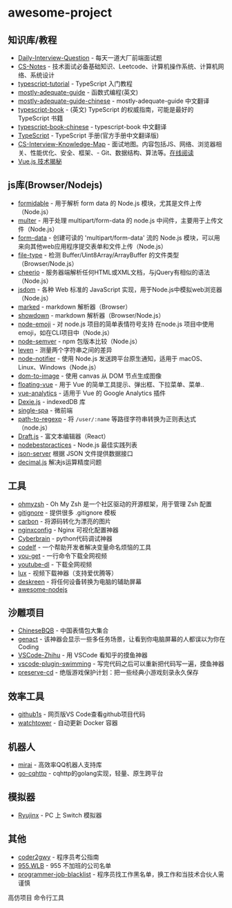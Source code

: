 # awesome-project

## 知识库/教程

- [Daily-Interview-Question](https://github.com/Advanced-Frontend/Daily-Interview-Question) - 每天一道大厂前端面试题
- [CS-Notes](https://github.com/CyC2018/CS-Notes) - 技术面试必备基础知识、Leetcode、计算机操作系统、计算机网络、系统设计
- [typescript-tutorial](https://github.com/xcatliu/typescript-tutorial) - TypeScript 入门教程
- [mostly-adequate-guide](https://github.com/MostlyAdequate/mostly-adequate-guide) - 函数式编程(英文)
- [mostly-adequate-guide-chinese](https://llh911001.gitbooks.io/mostly-adequate-guide-chinese/content/) - mostly-adequate-guide 中文翻译
- [typescript-book](https://github.com/basarat/typescript-book) - (英文) TypeScript 的权威指南，可能是最好的 TypeScript 书籍
- [typescript-book-chinese](https://github.com/jkchao/typescript-book-chinese) - typescript-book 中文翻译
- [TypeScript](https://github.com/zhongsp/TypeScript) - TypeScript 手册(官方手册中文翻译版)
- [CS-Interview-Knowledge-Map](https://github.com/InterviewMap/CS-Interview-Knowledge-Map) - 面试地图。内容包括JS、网络、浏览器相关、性能优化、安全、框架、- Git、数据结构、算法等。[在线阅读](https://yuchengkai.cn/docs/frontend/)
- [Vue.js 技术揭秘](https://ustbhuangyi.github.io/vue-analysis/)

## js库(Browser/Nodejs)
- [formidable](https://github.com/node-formidable/formidable) - 用于解析 form data 的 Node.js 模块，尤其是文件上传（Node.js）
- [multer](https://www.npmjs.com/package/multer) - 用于处理 multipart/form-data 的 node.js 中间件，主要用于上传文件（Node.js）
- [form-data](https://github.com/form-data/form-data) - 创建可读的 'multipart/form-data' 流的 Node.js 模块，可以用来向其他web应用程序提交表单和文件上传（Node.js）
- [file-type](https://github.com/sindresorhus/file-type) - 检测 Buffer/Uint8Array/ArrayBuffer 的文件类型（Browser/Node.js）
- [cheerio](https://github.com/cheeriojs/cheerio) - 服务器端解析任何HTML或XML文档，与jQuery有相似的语法（Node.js）
- [jsdom](https://github.com/jsdom/jsdom) - 各种 Web 标准的 JavaScript 实现，用于Node.js中模拟web浏览器（Node.js）
- [marked](https://github.com/markedjs/marked) - markdown 解析器（Browser）
- [showdown](https://github.com/showdownjs/showdown) - markdown 解析器（Browser/Node.js）
- [node-emoji](https://www.npmjs.com/package/node-emoji) - 对 node.js 项目的简单表情符号支持 在node.js 项目中使用emoji，如在CLI项目中（Node.js）
- [node-semver](https://github.com/npm/node-semver) - npm 包版本比较（Node.js）
- [leven](https://github.com/sindresorhus/leven) - 测量两个字符串之间的差异
- [node-notifier](github.com/mikaelbr/node-notifier) - 使用 Node.js 发送跨平台原生通知，适用于 macOS、Linux、Windows（Node.js）
- [dom-to-image](https://github.com/tsayen/dom-to-image) - 使用 canvas 从 DOM 节点生成图像
- [floating-vue](https://github.com/Akryum/floating-vue) - 用于 Vue 的简单工具提示、弹出框、下拉菜单、菜单..
- [vue-analytics](https://github.com/MatteoGabriele/vue-analytics) - 适用于 Vue 的 Google Analytics 插件
- [Dexie.js](https://github.com/dexie/Dexie.js) - indexedDB 库
- [single-spa](https://github.com/CanopyTax/single-spa) - 微前端
- [path-to-regexp](https://github.com/pillarjs/path-to-regexp) - 将 `/user/:name` 等路径字符串转换为正则表达式（node.js）
- [Draft.js](https://github.com/facebook/draft-js) - 富文本编辑器（React）
- [nodebestpractices](https://github.com/goldbergyoni/nodebestpractices) - Node.js 最佳实践列表
- [json-server](https://github.com/typicode/json-server) 根据 JSON 文件提供数据接口
- [decimal.js](https://github.com/MikeMcl/decimal.js) 解决js运算精度问题

## 工具
- [ohmyzsh](https://github.com/ohmyzsh/ohmyzsh) - Oh My Zsh 是一个社区驱动的开源框架，用于管理 Zsh 配置
- [gitignore](https://github.com/github/gitignore) -  提供很多 .gitignore 模板
- [carbon](https://github.com/carbon-app/carbon) - 将源码转化为漂亮的图片
- [nginxconfig](https://github.com/digitalocean/nginxconfig.io) - Nginx 可视化配置神器
- [Cyberbrain](https://github.com/laike9m/Cyberbrain) - python代码调试神器
- [codelf](https://github.com/unbug/codelf) -  一个帮助开发者解决变量命名烦恼的工具
- [you-get](https://github.com/soimort/you-get) - 一行命令下载全网视频
- [youtube-dl](https://github.com/ytdl-org/youtube-dl) - 下载全网视频
- [lux](https://github.com/iawia002/lux) - 视频下载神器（支持爱优腾等）
- [deskreen](https://github.com/pavlobu/deskreen) - 将任何设备转换为电脑的辅助屏幕
- [awesome-nodejs](https://github.com/sindresorhus/awesome-nodejs)

## 沙雕项目
- [ChineseBQB](https://github.com/zhaoolee/ChineseBQB) - 中国表情包大集合
- [genact](https://github.com/svenstaro/genact) - 该神器会显示一些多任务场景，让看到你电脑屏幕的人都误以为你在 Coding
- [VSCode-Zhihu](https://github.com/niudai/VSCode-Zhihu) - 用 VSCode 看知乎的摸鱼神器
- [vscode-plugin-swimming](https://github.com/zy445566/vscode-plugin-swimming) - 写完代码之后可以重新把代码写一遍，摸鱼神器
- [preserve-cd](https://github.com/skywind3000/preserve-cd) - 绝版游戏保护计划：把一些经典小游戏刻录永久保存

## 效率工具
- [github1s](https://github.com/conwnet/github1s) - 网页版VS Code查看github项目代码
- [watchtower](https://github.com/v2tec/watchtower) - 自动更新 Docker 容器

## 机器人
- [mirai](https://github.com/mamoe/mirai) - 高效率QQ机器人支持库
- [go-cqhttp](https://github.com/Mrs4s/go-cqhttp)  - cqhttp的golang实现，轻量、原生跨平台

## 模拟器
- [Ryujinx](https://github.com/Ryujinx/Ryujinx) - PC 上 Switch 模拟器

## 其他
- [coder2gwy](https://github.com/coder2gwy/coder2gwy) - 程序员考公指南
- [955.WLB](https://github.com/formulahendry/955.WLB) - 955 不加班的公司名单
- [programmer-job-blacklist](https://github.com/shengxinjing/programmer-job-blacklist) - 程序员找工作黑名单，换工作和当技术合伙人需谨慎

高仿项目
命令行工具
